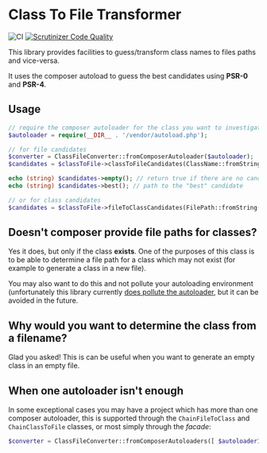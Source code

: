 Class To File Transformer
=========================

![CI](https://github.com/phpactor/class-to-file/workflows/CI/badge.svg)
[![Scrutinizer Code Quality](https://scrutinizer-ci.com/g/phpactor/class-to-file/badges/quality-score.png?b=master)](https://scrutinizer-ci.com/g/phpactor/class-to-file/?branch=master)

This library provides facilities to guess/transform class names to files paths
and vice-versa.

It uses the composer autoload to guess the best candidates using **PSR-0** and
**PSR-4**.

Usage
-----

```php
// require the composer autoloader for the class you want to investigate
$autoloader = require(__DIR__ . '/vendor/autoload.php');

// for file candidates
$converter = ClassFileConverter::fromComposerAutoloader($autoloader);
$candidates = $classToFile->classToFileCandidates(ClassName::fromString('Foobar\\Barfoo\\MyClass'));

echo (string) $candidates->empty(); // return true if there are no candidates
echo (string) $candidates->best(); // path to the "best" candidate

// or for class candidates
$candidates = $classToFile->fileToClassCandidates(FilePath::fromString('lib/Foobar/BarFoo/MyClass.php'));
```

Doesn't composer provide file paths for classes?
------------------------------------------------

Yes it does, but only if the class **exists**. One of the purposes of this
class is to be able to determine a file path for a class which may not exist
(for example to generate a class in a new file).

You may also want to do this and not pollute your autoloading environment
(unfortunately this library currently [does pollute the
autoloader](https://github.com/dantleech/class-to-file/issues/3), but it can
be avoided in the future.

Why would you want to determine the class from a filename?
----------------------------------------------------------

Glad you asked! This is can be useful when you want to generate
an empty class in an empty file.

When one autoloader isn't enough
--------------------------------

In some exceptional cases you may have a project which has more than one
composer autoloader, this is supported through the `ChainFileToClass` and
`ChainClassToFile` classes, or most simply through the *facade*:

```php
$converter = ClassFileConverter::fromComposerAutoloaders([ $autoloader1, $autoloader2 ]);
```
